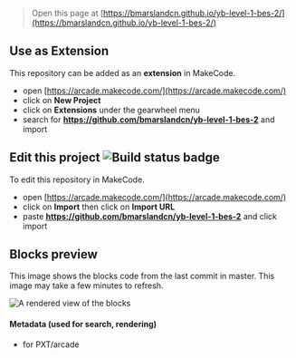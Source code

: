  


> Open this page at [https://bmarslandcn.github.io/yb-level-1-bes-2/](https://bmarslandcn.github.io/yb-level-1-bes-2/)

## Use as Extension

This repository can be added as an **extension** in MakeCode.

* open [https://arcade.makecode.com/](https://arcade.makecode.com/)
* click on **New Project**
* click on **Extensions** under the gearwheel menu
* search for **https://github.com/bmarslandcn/yb-level-1-bes-2** and import

## Edit this project ![Build status badge](https://github.com/bmarslandcn/yb-level-1-bes-2/workflows/MakeCode/badge.svg)

To edit this repository in MakeCode.

* open [https://arcade.makecode.com/](https://arcade.makecode.com/)
* click on **Import** then click on **Import URL**
* paste **https://github.com/bmarslandcn/yb-level-1-bes-2** and click import

## Blocks preview

This image shows the blocks code from the last commit in master.
This image may take a few minutes to refresh.

![A rendered view of the blocks](https://github.com/bmarslandcn/yb-level-1-bes-2/raw/master/.github/makecode/blocks.png)

#### Metadata (used for search, rendering)

* for PXT/arcade
<script src="https://makecode.com/gh-pages-embed.js"></script><script>makeCodeRender("{{ site.makecode.home_url }}", "{{ site.github.owner_name }}/{{ site.github.repository_name }}");</script>
